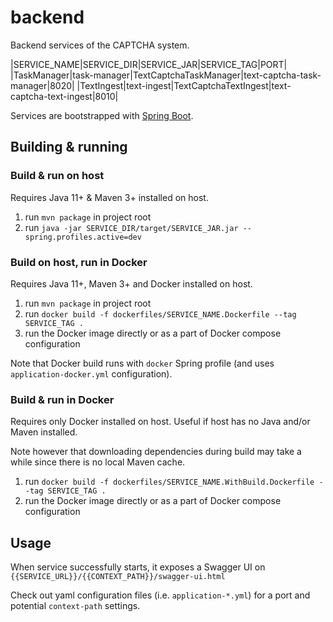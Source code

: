 # backend

Backend services of the CAPTCHA system.

|SERVICE_NAME|SERVICE_DIR|SERVICE_JAR|SERVICE_TAG|PORT|
|TaskManager|task-manager|TextCaptchaTaskManager|text-captcha-task-manager|8020|
|TextIngest|text-ingest|TextCaptchaTextIngest|text-captcha-text-ingest|8010|

Services are bootstrapped with [Spring Boot](https://spring.io/).

## Building & running

### Build & run on host

Requires Java 11+ & Maven 3+ installed on host.

1. run `mvn package` in project root
2. run `java -jar SERVICE_DIR/target/SERVICE_JAR.jar --spring.profiles.active=dev`

### Build on host, run in Docker

Requires Java 11+, Maven 3+ and Docker installed on host.

1. run `mvn package` in project root
2. run `docker build -f dockerfiles/SERVICE_NAME.Dockerfile --tag SERVICE_TAG .`
3. run the Docker image directly or as a part of Docker compose configuration

Note that Docker build runs with `docker` Spring profile (and uses `application-docker.yml` configuration).

### Build & run in Docker

Requires only Docker installed on host. Useful if host has no Java and/or Maven installed. 

Note however that downloading dependencies during build may take a while since there is no local Maven cache.

1. run `docker build -f dockerfiles/SERVICE_NAME.WithBuild.Dockerfile --tag SERVICE_TAG .`
2. run the Docker image directly or as a part of Docker compose configuration

## Usage

When service successfully starts, it exposes a Swagger UI on `{{SERVICE_URL}}/{{CONTEXT_PATH}}/swagger-ui.html` 

Check out yaml configuration files (i.e. `application-*.yml`) for a port and potential `context-path` settings.